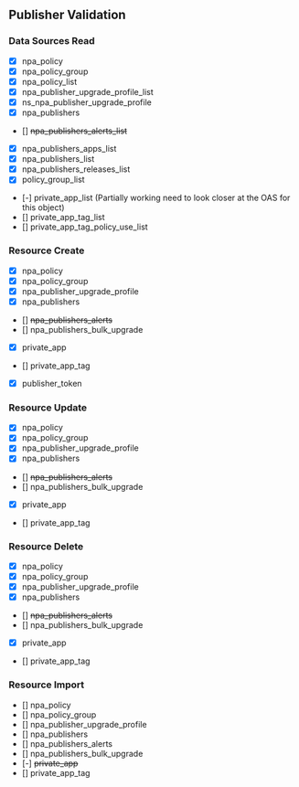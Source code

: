 ## Publisher Validation

### Data Sources Read
 - [x] npa_policy
 - [x] npa_policy_group
 - [x] npa_policy_list
 - [x] npa_publisher_upgrade_profile_list
 - [x] ns_npa_publisher_upgrade_profile
 - [x] npa_publishers
 - [] ~~npa_publishers_alerts_list~~
 - [x] npa_publishers_apps_list
 - [x] npa_publishers_list
 - [x] npa_publishers_releases_list
 - [x] policy_group_list
 - [-] private_app_list (Partially working need to look closer at the OAS for this object)
 - [] private_app_tag_list
 - [] private_app_tag_policy_use_list


 ### Resource Create
- [x] npa_policy
- [x] npa_policy_group
- [x] npa_publisher_upgrade_profile
- [x] npa_publishers
- [] ~~npa_publishers_alerts~~
- [] npa_publishers_bulk_upgrade
- [x] private_app
- [] private_app_tag
- [x] publisher_token

 ### Resource Update
- [x] npa_policy
- [x] npa_policy_group
- [x] npa_publisher_upgrade_profile
- [x] npa_publishers
- [] ~~npa_publishers_alerts~~
- [] npa_publishers_bulk_upgrade
- [x] private_app
- [] private_app_tag

 ### Resource Delete
- [x] npa_policy
- [x] npa_policy_group
- [x] npa_publisher_upgrade_profile
- [x] npa_publishers
- [] ~~npa_publishers_alerts~~
- [] npa_publishers_bulk_upgrade
- [x] private_app
- [] private_app_tag


 ### Resource Import
- [] npa_policy
- [] npa_policy_group
- [] npa_publisher_upgrade_profile
- [] npa_publishers
- [] npa_publishers_alerts
- [] npa_publishers_bulk_upgrade
- [-] ~~private_app~~
- [] private_app_tag


